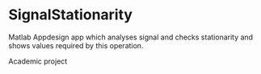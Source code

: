 # SignalStationarity
Matlab Appdesign app which analyses signal and checks stationarity and shows values required by this operation.

Academic project
